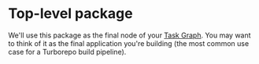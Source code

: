 # Top-level package

We'll use this package as the final node of your [Task Graph](https://turborepo.com/docs/core-concepts/task-graph). You may want to think of it as the final application you're building (the most common use case for a Turborepo build pipeline).
